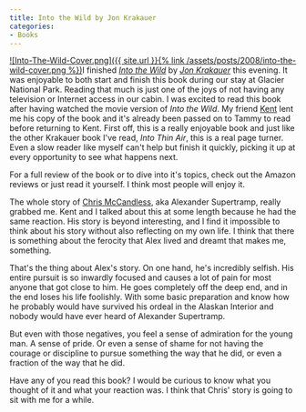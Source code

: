 ```yaml
---
title: Into the Wild by Jon Krakauer
categories:
- Books
---
```


[![Into-The-Wild-Cover.png]({{ site.url }}{% link /assets/posts/2008/into-the-wild-cover.png %})](http://www.amazon.com/Into-Wild-Jon-Krakauer/dp/0385486804)I finished _[Into the Wild](http://www.amazon.com/Into-Wild-Jon-Krakauer/dp/0385486804)_ by _[Jon Krakauer](http://en.wikipedia.org/wiki/Jon_Krakauer)_ this evening. It was enjoyable to both start and finish this book during our stay at Glacier National Park. Reading that much is just one of the joys of not having any television or Internet access in our cabin. I was excited to read this book after having watched the movie version of _Into the Wild_. My friend [Kent](http://www.thetangens.net/) lent me his copy of the book and it's already been passed on to Tammy to read before returning to Kent.
First off, this is a really enjoyable book and just like the other Krakauer book I've read, _Into Thin Air_, this is a real page turner. Even a slow reader like myself can't help but finish it quickly, picking it up at every opportunity to see what happens next.

For a full review of the book or to dive into it's topics, check out the Amazon reviews or just read it yourself. I think most people will enjoy it.

The whole story of [Chris McCandless](http://en.wikipedia.org/wiki/Christopher_McCandless), aka Alexander Supertramp, really grabbed me. Kent and I talked about this at some length because he had the same reaction. His story is beyond interesting, and I find it impossible to think about his story without also reflecting on my own life. I think that there is something about the ferocity that Alex lived and dreamt that makes me, something.

That's the thing about Alex's story. On one hand, he's incredibly selfish. His entire pursuit is so inwardly focused and causes a lot of pain for most anyone that got close to him. He goes completely off the deep end, and in the end loses his life foolishly. With some basic preparation and know how he probably would have survived his ordeal in the Alaskan Interior and nobody would have ever heard of Alexander Supertramp.

But even with those negatives, you feel a sense of admiration for the young man. A sense of pride. Or even a sense of shame for not having the courage or discipline to pursue something the way that he did, or even a fraction of the way that he did.

Have any of you read this book? I would be curious to know what you thought of it and what your reaction was. I think that Chris' story is going to sit with me for a while.
